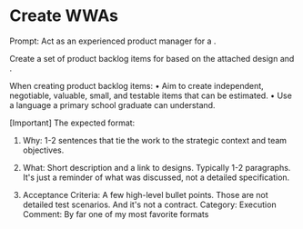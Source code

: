 # Create WWAs

Prompt: Act as an experienced product manager for a <product>.

Create a set of product backlog items for <a new feature> based on the attached design and <key assumptions>. 

When creating product backlog items:
• Aim to create independent, negotiable, valuable, small, and testable items that can be estimated.
• Use a language a primary school graduate can understand.

[Important] The expected format:

1. Why: 1-2 sentences that tie the work to the strategic context and team objectives.

2. What: Short description and a link to designs. Typically 1-2 paragraphs. It's just a reminder of what was discussed, not a detailed specification.

3. Acceptance Criteria: A few high-level bullet points. Those are not detailed test scenarios. And it's not a contract.
Category: Execution
Comment: By far one of my most favorite formats